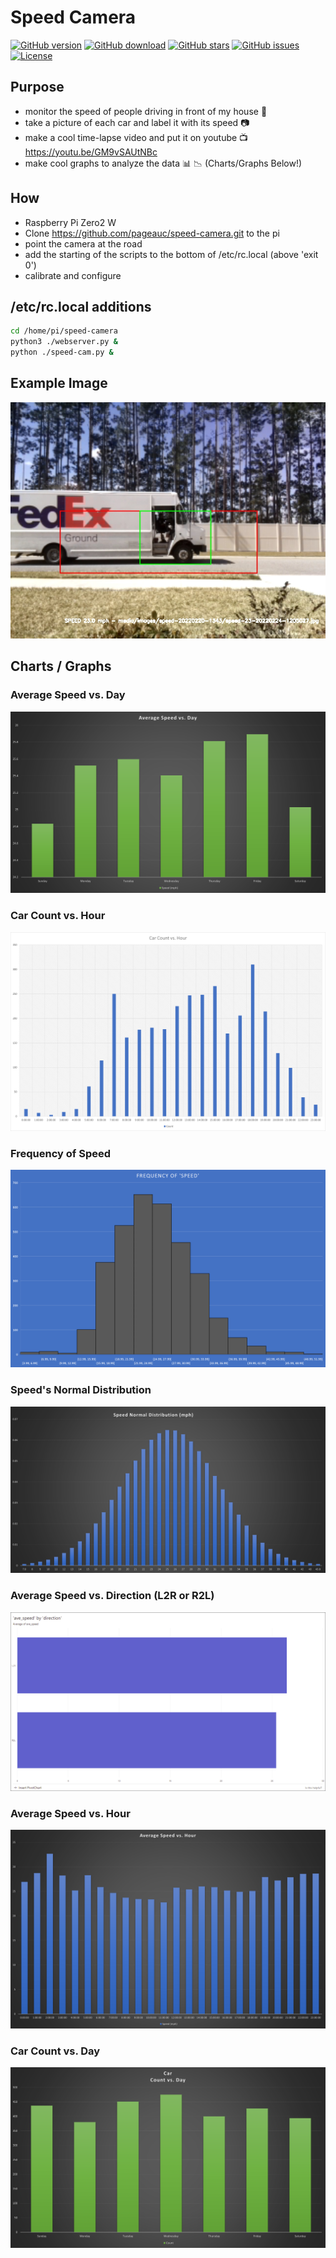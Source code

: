 # Speed Camera

[![GitHub version](https://img.shields.io/github/release/jcksnvllxr80/speed-camera.svg)](lib-release)
[![GitHub download](https://img.shields.io/github/downloads/jcksnvllxr80/speed-camera/total.svg)](lib-release)
[![GitHub stars](https://img.shields.io/github/stars/jcksnvllxr80/speed-camera.svg)](lib-stars)
[![GitHub issues](https://img.shields.io/github/issues/jcksnvllxr80/speed-camera.svg)](lib-issues)
[![License](https://img.shields.io/badge/license-MIT-blue.svg)](lib-licence)

## Purpose

- monitor the speed of people driving in front of my house :truck:
- take a picture of each car and label it with its speed :camera:
- make a cool time-lapse video and put it on youtube :tv: <https://youtu.be/GM9vSAUtNBc>
- make cool graphs to analyze the data :bar_chart: :chart_with_downwards_trend: (Charts/Graphs Below!)

## How

- Raspberry Pi Zero2 W
- Clone <https://github.com/pageauc/speed-camera.git> to the pi
- point the camera at the road
- add the starting of the scripts to the bottom of /etc/rc.local (above 'exit 0')
- calibrate and configure

## /etc/rc.local additions

```sh
cd /home/pi/speed-camera
python3 ./webserver.py &
python ./speed-cam.py &
```

## Example Image

![alt text](./img/example_image.jpg "Example")

## Charts / Graphs

### Average Speed vs. Day

![alt text](./graphs/AverageSpeed_vs_Day.png "Average Speed vs. Day")

### Car Count vs. Hour

![alt text](./graphs/car_count_by_hour.png "Car Count vs. Hour")

### Frequency of Speed

![alt text](./graphs/frequency_of_speed.png "Frequency of Speed")

### Speed's Normal Distribution

![alt text](./graphs/Speed_normal_distribution.png "Speed's Normal Distribution")

### Average Speed vs. Direction (L2R or R2L)

![alt text](./graphs/ave_speed_by_direction.png "Average Speed vs. Direction (L2R or R2L)")

### Average Speed vs. Hour

![alt text](./graphs/AverageSpeed_vs_Hour.png "Average Speed vs. Hour")

### Car Count vs. Day

![alt text](./graphs/car_count_by_day.png "Car Count vs. Day")
